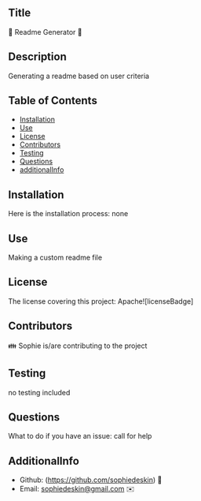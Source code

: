 
 
## Title 
 :wave: Readme Generator :wave:

## Description
Generating a readme based on user criteria

## Table of Contents
- [Installation](#installation)
- [Use](#use)
- [License](#license)
- [Contributors](#contributors)
- [Testing](#tests)
- [Questions](#questions)
- [additionalInfo](#AdditionalInfo)

## Installation
Here is the installation process: none

## Use
Making a custom readme file

## License
The license covering this project: Apache![licenseBadge]

## Contributors
:family: Sophie is/are contributing to the project

## Testing
no testing included

## Questions
What to do if you have an issue: call for help

## AdditionalInfo
- Github: (https://github.com/sophiedeskin) :office:
- Email: sophiedeskin@gmail.com :envelope:
